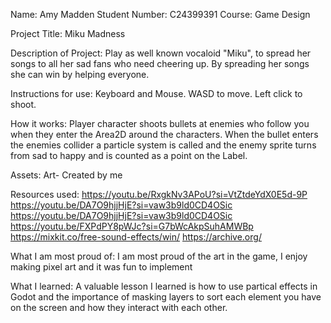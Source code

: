 Name: Amy Madden
Student Number: C24399391
Course: Game Design

Project Title: Miku Madness

Description of Project:
Play as well known vocaloid "Miku", to spread her songs to all her sad fans who need cheering up. By spreading her songs she can win by helping everyone.

Instructions for use:
Keyboard and Mouse. WASD to move. Left click to shoot.

How it works:
Player character shoots bullets at enemies who follow you when they enter the Area2D around the characters. When the bullet enters the enemies collider a particle system is called and the enemy sprite turns from sad to happy and is
counted as a point on the Label. 

Assets:
Art- Created by me



Resources used:
https://youtu.be/RxgkNv3APoU?si=VtZtdeYdX0E5d-9P
https://youtu.be/DA7O9hjjHjE?si=vaw3b9ld0CD4OSic
https://youtu.be/DA7O9hjjHjE?si=vaw3b9ld0CD4OSic
https://youtu.be/FXPdPY8pWJc?si=G7bWcAkpSuhAMWBp
https://mixkit.co/free-sound-effects/win/
https://archive.org/

What I am most proud of: 
I am most proud of the art in the game, I enjoy making pixel art and it was fun to implement

What I learned:
A valuable lesson I learned is how to use partical effects in Godot and the importance of masking layers to sort each element you have on the screen and how they interact with each other.
